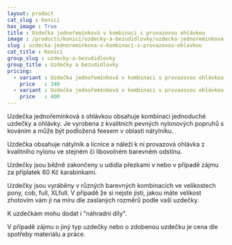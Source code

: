 ```yaml
---
layout: product
cat_slug : konici
has_image : True
title : Uzdečka jednořemínková v kombinaci s provazovou ohlávkou
image : /products/konici/uzdecky-a-bezudidlovky/uzdecka-jednoreminkova-v-kombinaci-s-provazovou-ohlavkou.jpg
slug : uzdecka-jednoreminkova-v-kombinaci-s-provazovou-ohlavkou
cat_title : Koníci
group_slug : uzdecky-a-bezudidlovky
group_title : Uzdečky a bezudidlovky
pricing:
  - variant : Uzdečka jednořemínková v kombinaci s provazovou ohlávkou, nepodložená
    price   : 340
  - variant : Uzdečka jednořemínková v kombinaci s provazovou ohlávkou, podložená
    price   : 400
---
```


Uzdečka jednořemínková s ohlávkou obsahuje kombinaci jednoduché uzdečky a ohlávky. Je vyrobena z kvalitních pevných nylonových popruhů s kováním a může být podložená feesem v oblasti nátylníku.

Uzdečka obsahuje nátylník a lícnice a náleží k ní provazová ohlávka z kvalitního nylonu ve stejném či libovolném barevném odstínu.

Uzdečky jsou běžně zakončeny u udidla přezkami v nebo v případě zájmu za příplatek 60 Kč karabinkami.

Uzdečky jsou vyráběny v různých barevných kombinacích ve velikostech pony, cob, full, XLfull. V případě že si nejste jisti, jakou máte velikost zhotovím vám jí na míru dle zaslaných rozměrů podle vaší uzdečky.

K uzdečkám mohu dodat i "náhradní díly".

V případě zájmu o jiný typ uzdečky nebo o zdobenou uzdečku je cena dle spotřeby materiálu a práce.

